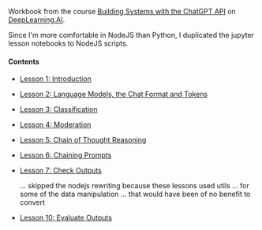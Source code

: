 Workbook from the course [Building Systems with the ChatGPT API](https://learn.deeplearning.ai/courses/chatgpt-building-system/lesson/1/introduction) on [DeepLearning.AI](https://learn.deeplearning.ai/).

Since I'm more comfortable in NodeJS than Python, I duplicated the jupyter lesson notebooks to NodeJS scripts.

#### Contents

- [Lesson 1: Introduction](./lesson1.js)
- [Lesson 2: Language Models, the Chat Format and Tokens](./lesson2.js)
- [Lesson 3: Classification](./lesson3.js)
- [Lesson 4: Moderation](./lesson4.js)
- [Lesson 5: Chain of Thought Reasoning](./lesson5.js)
- [Lesson 6: Chaining Prompts](./lesson6.js)
- [Lesson 7: Check Outputs](./lesson7.js)

  ... skipped the nodejs rewriting because these lessons used utils
  ... for some of the data manipulation
  ... that would have been of no benefit to convert

- [Lesson 10: Evaluate Outputs](./lesson10.js)
